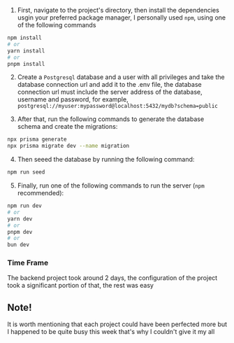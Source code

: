 1. First, navigate to the project's directory, then install the dependencies usgin your preferred package manager, I personally used `npm`, using one of the following commands

```bash
npm install
# or
yarn install
# or
pnpm install
```

2. Create a `Postgresql` database and a user with all privileges and take the database connection url and add it to the .env file, the database connection url must include the server address of the database, username and password, for example, `postgresql://myuser:mypassword@localhost:5432/mydb?schema=public`

3. After that, run the following commands to generate the database schema and create the migrations:

```bash
npx prisma generate
npx prisma migrate dev --name migration
```

4. Then seeed the database by running the following command:

```bash
npm run seed
```

5. Finally, run one of the following commands to run the server (`npm` recommended):

```bash
npm run dev
# or
yarn dev
# or
pnpm dev
# or
bun dev
```

### Time Frame

The backend project took around 2 days, the configuration of the project took a significant portion of that, the rest was easy

## Note!

It is worth mentioning that each project could have been perfected more but I happened to be quite busy this week that's why I couldn't give it my all
